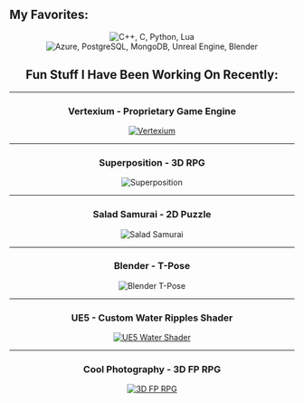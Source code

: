 ## My Favorites:
<p align="center">
    <img src="https://skillicons.dev/icons?i=cpp,c,py,lua" alt="C++, C, Python, Lua">
    <img src="https://skillicons.dev/icons?i=unreal,blender" alt="Azure, PostgreSQL, MongoDB, Unreal Engine, Blender">
</p>

<div align="center">

<div align="center">

## Fun Stuff I Have Been Working On Recently:

---

### Vertexium - Proprietary Game Engine
[![Vertexium](https://github.com/user-attachments/assets/5ddb72c0-657e-44c9-9882-84833775cb18)](https://github.com/user-attachments/assets/5ddb72c0-657e-44c9-9882-84833775cb18)

---

### Superposition - 3D RPG
![Superposition](https://github.com/rickyringler/rickyringler/assets/135162902/df6e05e3-9187-4ce0-90ba-cd73de384a13)

---

### Salad Samurai - 2D Puzzle
![Salad Samurai](https://github.com/user-attachments/assets/54f939c2-68ea-4538-aaa6-5d6f8a02b8dd)

---

### Blender - T-Pose
![Blender T-Pose](https://github.com/user-attachments/assets/4d99fff0-630c-47b8-9493-32b3512315f9)

---

### UE5 - Custom Water Ripples Shader
[![UE5 Water Shader](https://github.com/user-attachments/assets/815d3203-2ae2-4eb7-8685-a327b264ce5a)](https://github.com/user-attachments/assets/815d3203-2ae2-4eb7-8685-a327b264ce5a)

---

### Cool Photography - 3D FP RPG
[![3D FP RPG](https://github.com/user-attachments/assets/c52cddff-386d-497e-a800-28aefce43d4a)](https://github.com/user-attachments/assets/c52cddff-386d-497e-a800-28aefce43d4a)

</div>

</div>
